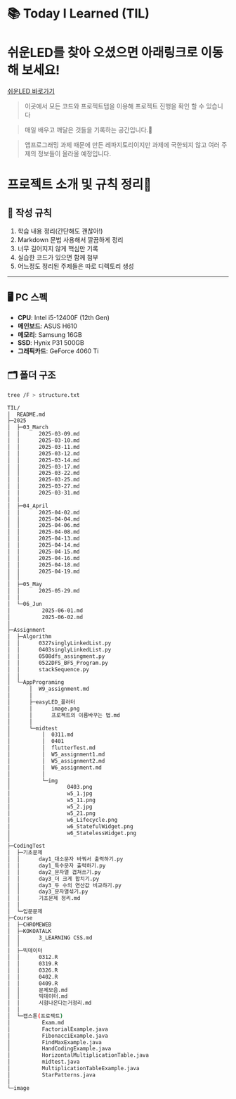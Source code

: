 # 📚 Today I Learned (TIL)

# 쉬운LED를 찾아 오셨으면 아래링크로 이동해 보세요!

[쉬운LED 바로가기](https://github.com/God-Da/easyLED)

> 이곳에서 모든 코드와 프로젝트탭을 이용해 프로젝트 진행을 확인 할 수 있습니다

> 매일 배우고 깨달은 것들을 기록하는 공간입니다.💪

> 앱프로그래밍 과제 때문에 만든 레파지토리이지만 과제에 국한되지 않고 여러 주제의 정보들이 올라올 예정입니다.

# 프로젝트 소개 및 규칙 정리🥵

## 📌 작성 규칙

1. 학습 내용 정리(간단해도 괜찮아!)
2. Markdown 문법 사용해서 깔끔하게 정리
3. 너무 길어지지 않게 핵심만 기록
4. 실습한 코드가 있으면 함께 첨부
5. 어느정도 정리된 주제들은 따로 디렉토리 생성

---

## 🖥️ PC 스펙

- **CPU**: Intel i5-12400F (12th Gen)
- **메인보드**: ASUS H610
- **메모리**: Samsung 16GB
- **SSD**: Hynix P31 500GB
- **그래픽카드**: GeForce 4060 Ti

## 🗂️ 폴더 구조

```bash
tree /F > structure.txt
```

```bash
TIL/
│  README.md
├─2025
│  ├─03_March
│  │      2025-03-09.md
│  │      2025-03-10.md
│  │      2025-03-11.md
│  │      2025-03-12.md
│  │      2025-03-14.md
│  │      2025-03-17.md
│  │      2025-03-22.md
│  │      2025-03-25.md
│  │      2025-03-27.md
│  │      2025-03-31.md
│  │
│  ├─04_April
│  │      2025-04-02.md
│  │      2025-04-04.md
│  │      2025-04-06.md
│  │      2025-04-08.md
│  │      2025-04-13.md
│  │      2025-04-14.md
│  │      2025-04-15.md
│  │      2025-04-16.md
│  │      2025-04-18.md
│  │      2025-04-19.md
│  │
│  ├─05_May
│  │      2025-05-29.md
│  │
│  └─06_Jun
│          2025-06-01.md
│          2025-06-02.md
│
├─Assignment
│  ├─Algorithm
│  │      0327singlyLinkedList.py
│  │      0403singlyLinkedList.py
│  │      0508dfs_assingment.py
│  │      0522DFS_BFS_Program.py
│  │      stackSequence.py
│  │
│  └─AppPrograming
│      │  W9_assignment.md
│      │
│      ├─easyLED_플러터
│      │      image.png
│      │      프로젝트의 이름바꾸는 법.md
│      │
│      └─midtest
│          │  0311.md
│          │  0401
│          │  flutterTest.md
│          │  W5_assignment1.md
│          │  W5_assignment2.md
│          │  W6_assignment.md
│          │
│          └─img
│                  0403.png
│                  w5_1.jpg
│                  w5_11.png
│                  w5_2.jpg
│                  w5_21.png
│                  w6_Lifecycle.png
│                  w6_StatefulWidget.png
│                  w6_StatelessWidget.png
│
├─CodingTest
│  ├─기초문제
│  │      day1_대소문자 바꿔서 출력하기.py
│  │      day1_특수문자 출력하기.py
│  │      day2_문자열 겹쳐쓰기.py
│  │      day3_더 크게 합치기.py
│  │      day3_두 수의 연산값 비교하기.py
│  │      day3_문자열섞기.py
│  │      기초문제 정리.md
│  │
│  └─입문문제
├─Course
│  ├─CHROMEWEB
│  ├─KOKOATALK
│  │      3_LEARNING CSS.md
│  │
│  ├─빅데이터
│  │      0312.R
│  │      0319.R
│  │      0326.R
│  │      0402.R
│  │      0409.R
│  │      문제모음.md
│  │      빅데이터.md
│  │      시험나온다는거정리.md
│  │
│  └─캡스톤(프로젝트)
│          Exam.md
│          FactorialExample.java
│          FibonacciExample.java
│          FindMaxExample.java
│          HandCodingExample.java
│          HorizontalMultiplicationTable.java
│          midtest.java
│          MultiplicationTableExample.java
│          StarPatterns.java
│
└─image

```

